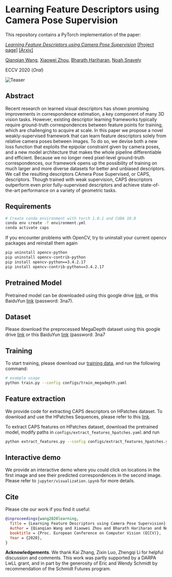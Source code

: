 # Learning Feature Descriptors using Camera Pose Supervision

This repository contains a PyTorch implementation of the paper:

[*Learning Feature Descriptors using Camera Pose Supervision*](https://qianqianwang68.github.io/CAPS/)
[[Project page]](https://qianqianwang68.github.io/CAPS/)
[[Arxiv]](https://arxiv.org/abs/2004.13324)

[Qianqian Wang](https://www.cs.cornell.edu/~qqw/), 
[Xiaowei Zhou](http://www.cad.zju.edu.cn/home/xzhou/),
[Bharath Hariharan](http://home.bharathh.info/),
[Noah Snavely](http://www.cs.cornell.edu/~snavely/) 

ECCV 2020 (*Oral*)

![Teaser](assets/teaser.jpg)

## Abstract

Recent research on learned visual descriptors has shown promising improvements in correspondence estimation, a key component of many 3D vision tasks. However, existing descriptor learning frameworks typically require ground-truth correspondences between feature points for training, which are challenging to acquire at scale. In this paper we propose a novel weakly-supervised framework that can learn feature descriptors solely from relative camera poses between images. To do so, we devise both a new loss function that exploits the epipolar constraint given by camera poses, and a new model architecture that makes the whole pipeline differentiable and efficient. Because we no longer need pixel-level ground-truth correspondences, our framework opens up the possibility of training on much larger and more diverse datasets for better and unbiased descriptors. We call the resulting descriptors CAmera Pose Supervised, or CAPS, descriptors. Though trained with weak supervision, CAPS descriptors outperform even prior fully-supervised descriptors and achieve state-of-the-art performance on a variety of geometric tasks.


## Requirements
```bash
# Create conda environment with torch 1.0.1 and CUDA 10.0
conda env create -f environment.yml
conda activate caps
```
If you encounter problems with OpenCV, try to uninstall your current opencv packages and reinstall them again
```bash
pip uninstall opencv-python
pip uninstall opencv-contrib-python
pip install opencv-python==3.4.2.17
pip install opencv-contrib-python==3.4.2.17
```

## Pretrained Model
Pretrained model can be downloaded using this google drive [link](https://drive.google.com/file/d/1KfIQYyM7vlSvvQ3X7xi1YSPrietqeXYd/view?usp=sharing), or this BaiduYun [link](https://pan.baidu.com/s/1rGt4okK3KsumPLUVhOJdXQ) (password: 3na7).


## Dataset
Please download the preprocessed MegaDepth dataset using this google drive [link](https://drive.google.com/file/d/1Xp6BRKx_5sIwdJWVK0kJTmtUcQNMY5yL/view?usp=sharing) or this BaiduYun [link](https://pan.baidu.com/s/1rGt4okK3KsumPLUVhOJdXQ) (password: 3na7

## Training
To start training, please download our [training data](https://drive.google.com/file/d/1Xp6BRKx_5sIwdJWVK0kJTmtUcQNMY5yL/view?usp=sharing), and run the following command: 

```bash
# example usage
python train.py --config configs/train_megadepth.yaml
```


## Feature extraction
We provide code for extracting CAPS descriptors on HPatches dataset.
To download and use the HPatches Sequences, please refer to this [link](https://github.com/mihaidusmanu/d2-net/tree/master/hpatches_sequences).

To extract CAPS features on HPatches dataset, download the pretrained model, modify paths in ```configs/extract_features_hpatches.yaml``` and run
```bash
python extract_features.py --config configs/extract_features_hpatches.yaml
```

## Interactive demo
We provide an interactive demo where you could click on locations in the first image and see their predicted correspondences in the second image.
Please refer to ```jupyter/visualization.ipynb``` for more details.

## Cite
Please cite our work if you find it useful: 
```bibtex
@inproceedings{wang2020learning,
  Title = {Learning Feature Descriptors using Camera Pose Supervision},
  Author = {Qianqian Wang and Xiaowei Zhou and Bharath Hariharan and Noah Snavely},
  booktitle = {Proc. European Conference on Computer Vision (ECCV)},
  Year = {2020},
}
```
**Acknowledgements**. We thank Kai Zhang, Zixin Luo, Zhengqi Li for helpful discussion and comments. This work was partly supported by a DARPA
LwLL grant, and in part by the generosity of Eric and Wendy Schmidt by
recommendation of the Schmidt Futures program.
